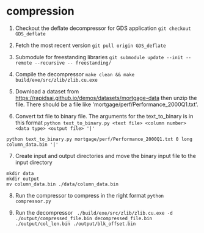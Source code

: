 # compression

1. Checkout the deflate decompressor for GDS application
`git checkout GDS_deflate`

2. Fetch the most recent version
`git pull origin GDS_deflate`

3. Submodule for freestanding libraries 
`git submodule update --init --remote --recursive -- freestanding/`

4. Compile the decompressor
`make clean && make build/exe/src/zlib/zlib.cu.exe`

5. Download a dataset from https://rapidsai.github.io/demos/datasets/mortgage-data then unzip the file. There should be a file like 'mortgage/perf/Performance_2000Q1.txt'.

6. Convert txt file to binary file. The arguments for the text_to_binary is in this format
`python text_to_binary.py <text file> <column number> <data type> <output file> '|'`

```
python text_to_binary.py mortgage/perf/Performance_2000Q1.txt 0 long column_data.bin '|'
```

7. Create input and output directories and move the binary input file to the input directory
```
mkdir data
mkdir output
mv column_data.bin ./data/column_data.bin
```

8. Run the compressor to compress in the right format 
`python compressor.py`

9. Run the decompressor
`
./build/exe/src/zlib/zlib.cu.exe -d ./output/compressed_file.bin decompressed_file.bin ./output/col_len.bin ./output/blk_offset.bin`
